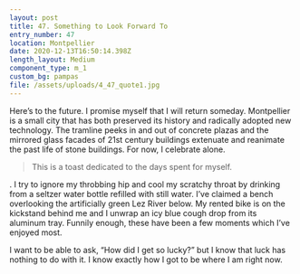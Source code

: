 ```yaml
---
layout: post
title: 47. Something to Look Forward To
entry_number: 47
location: Montpellier
date: 2020-12-13T16:50:14.398Z
length_layout: Medium
component_type: m_1
custom_bg: pampas
file: /assets/uploads/4_47_quote1.jpg
---
```

Here’s to the future. I promise myself that I will return someday. Montpellier is a small city that has both preserved its history and radically adopted new technology. The tramline peeks in and out of concrete plazas and the mirrored glass facades of 21st century buildings extenuate and reanimate the past life of stone buildings. For now, I celebrate alone. <blockquote class="E47_Q1">This is a toast dedicated to the days spent for myself.</blockquote>.  I try to ignore my throbbing hip and cool my scratchy throat by drinking from a seltzer water bottle refilled with still water. I’ve claimed a bench overlooking the artificially green Lez River below. My rented bike is on the kickstand behind me and I unwrap an icy blue cough drop from its aluminum tray. Funnily enough, these have been a few moments which I’ve enjoyed most.

I want to be able to ask, “How did I get so lucky?” but I know that luck has nothing to do with it. I know exactly how I got to be where I am right now.